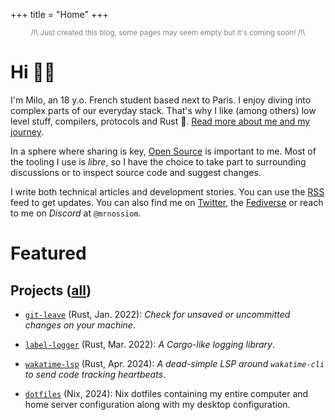 +++
title = "Home"
+++

<small style="color: grey; display: block; text-align: center;">
/!\ Just created this blog, some pages may seem empty but it's coming soon! /!\
</small>

# Hi 👋🏻
<!-- quick introduction and link to in-depth bio -->

I'm Milo, an 18 y.o. French student based next to Paris. I enjoy diving into complex parts of our everyday stack. That's why I like (among others) low level stuff, compilers, protocols and Rust 🦀. [Read more about me and my journey](@/about.md).

In a sphere where sharing is key, [Open Source](https://opensource.org/osd) is important to me. Most of the tooling I use is *libre*, so I have the choice to take part to surrounding discussions or to inspect source code and suggest changes.

I write both technical articles and development stories. You can use the [RSS](/atom.xml) feed to get updates. You can also find me on [Twitter](https://twitter.com/milomoisson), the [Fediverse](https://elk.zone/fosstodon.org/@milomoisson) or reach to me on _Discord_ at `@mrnossiom`.

<!-- cv -->

# Featured
<!-- list featured projects or posts -->

## Projects ([all](@/projects/_index.md))

- [`git-leave`](https://github.com/mrnossiom/git-leave) (Rust, Jan. 2022): _Check for unsaved or uncommitted changes on your machine_.

- [`label-logger`](https://github.com/mrnossiom/label-logger) (Rust, Mar. 2022): _A Cargo-like logging library_.

- [`wakatime-lsp`](https://github.com/mrnossiom/wakatime-lsp) (Rust, Apr. 2024): _A dead-simple LSP around `wakatime-cli` to send code tracking heartbeats_.

- [`dotfiles`](https://github.com/mrnossiom/dotfiles) (Nix, 2024): Nix dotfiles containing my entire computer and home server configuration along with my desktop configuration.

<!-- TODO: is it really where I want to place this? -->
<!-- <details> -->
<!-- <summary><strong>Generated metrics</strong></summary> -->
<!-- {{ figure(src="https://gist.githubusercontent.com/mrnossiom/a6a60000aa7170b2ea668e138dabc107/raw/metrics.svg") }} -->
<!-- </details> -->


